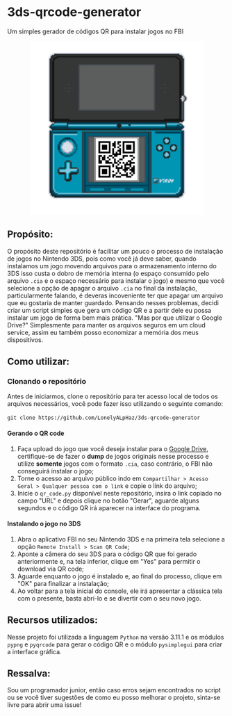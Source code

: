 # 3ds-qrcode-generator
 Um simples gerador de códigos QR para instalar jogos no FBI

 <div align="center">
  <img src="./assets/icone-grande.png" alt="icone-grande">
</div>

## Propósito:

O propósito deste repositório é facilitar um pouco o processo de instalação de jogos no Nintendo 3DS, pois como você já deve saber, quando instalamos um jogo movendo arquivos para o armazenamento interno do 3DS isso custa o dobro de memória interna (o espaço consumido pelo arquivo ```.cia``` e o espaço necessário para instalar o jogo) e mesmo que você selecione a opção de apagar o arquivo ```.cia``` no final da instalação, particularmente falando, é deveras incoveniente ter que apagar um arquivo que eu gostaria de manter guardado. Pensando nesses problemas, decidi criar um script simples que gera um código QR e a partir dele eu possa instalar um jogo de forma bem mais prática. "Mas por que utilizar o Google Drive?" Simplesmente para manter os arquivos seguros em um cloud service, assim eu também posso economizar a memória dos meus dispositivos.

## Como utilizar:

### Clonando o repositório
Antes de iniciarmos, clone o repositório para ter acesso local de todos os arquivos necessários, você pode fazer isso utilizando o seguinte comando:

`git clone https://github.com/LonelyALpHaz/3ds-qrcode-generator`

#### Gerando o QR code
1. Faça upload do jogo que você deseja instalar para o [Google Drive](https://www.google.com/intl/pt-br/drive/about.html), certifique-se de fazer o **dump** de jogos originais nesse processo e utilize **somente** jogos com o formato ```.cia```, caso contrário, o FBI não conseguirá instalar o jogo;
2. Torne o acesso ao arquivo público indo em ```Compartilhar > Acesso Geral > Qualquer pessoa com o link``` e copie o link do arquivo;
3. Inicie o ```qr_code.py``` disponível neste repositório, insira o link copiado no campo "URL" e depois clique no botão "Gerar", aguarde alguns segundos e o código QR irá aparecer na interface do programa.

#### Instalando o jogo no 3DS
1. Abra o aplicativo FBI no seu Nintendo 3DS e na primeira tela selecione a opção ```Remote Install > Scan QR Code```;
2. Aponte a câmera do seu 3DS para o código QR que foi gerado anteriormente e, na tela inferior, clique em "Yes" para permitir o download via QR code;
3. Aguarde enquanto o jogo é instalado e, ao final do processo, clique em "OK" para finalizar a instalação;
4. Ao voltar para a tela inicial do console, ele irá apresentar a clássica tela com o presente, basta abrí-lo e se divertir com o seu novo jogo.

## Recursos utilizados:

Nesse projeto foi utilizada a linguagem ```Python``` na versão 3.11.1 e os módulos ```pypng``` e ```pyqrcode``` para gerar o código QR e o módulo ```pysimplegui``` para criar a interface gráfica.

## Ressalva:

Sou um programador junior, então caso erros sejam encontrados no script ou se você tiver sugestões de como eu posso melhorar o projeto, sinta-se livre para abrir uma issue!
